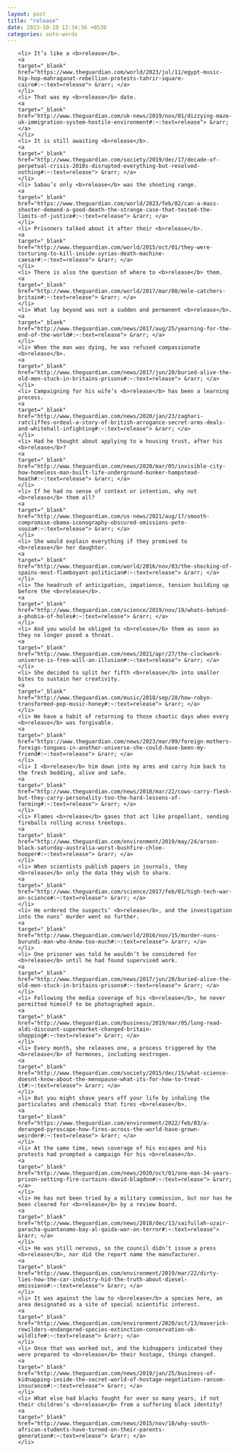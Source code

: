 ```yaml
---
layout: post
title: "release"
date: 2023-10-10 12:34:56 +0530
categories: auto-words
---
```

<ol>

    <li> It’s like a <b>release</b>.
    <a 
    target="_blank" 
    href="https://www.theguardian.com/world/2023/jul/11/egypt-music-hip-hop-mahraganat-rebellion-protests-tahrir-square-cairo#:~:text=release"> &rarr; </a>
    </li>
    <li> That was my <b>release</b> date.
    <a 
    target="_blank" 
    href="http://www.theguardian.com/uk-news/2019/nov/01/dizzying-maze-uk-immigration-system-hostile-environment#:~:text=release"> &rarr; </a>
    </li>
    <li> It is still awaiting <b>release</b>.
    <a 
    target="_blank" 
    href="http://www.theguardian.com/society/2019/dec/17/decade-of-perpetual-crisis-2010s-disrupted-everything-but-resolved-nothing#:~:text=release"> &rarr; </a>
    </li>
    <li> Sabau’s only <b>release</b> was the shooting range.
    <a 
    target="_blank" 
    href="https://www.theguardian.com/world/2023/feb/02/can-a-mass-shooter-demand-a-good-death-the-strange-case-that-tested-the-limits-of-justice#:~:text=release"> &rarr; </a>
    </li>
    <li> Prisoners talked about it after their <b>release</b>.
    <a 
    target="_blank" 
    href="http://www.theguardian.com/world/2015/oct/01/they-were-torturing-to-kill-inside-syrias-death-machine-caesar#:~:text=release"> &rarr; </a>
    </li>
    <li> There is also the question of where to <b>release</b> them.
    <a 
    target="_blank" 
    href="http://www.theguardian.com/world/2017/mar/08/mole-catchers-britain#:~:text=release"> &rarr; </a>
    </li>
    <li> What lay beyond was not a sudden and permanent <b>release</b>.
    <a 
    target="_blank" 
    href="http://www.theguardian.com/news/2017/aug/25/yearning-for-the-end-of-the-world#:~:text=release"> &rarr; </a>
    </li>
    <li> When the man was dying, he was refused compassionate <b>release</b>.
    <a 
    target="_blank" 
    href="http://www.theguardian.com/news/2017/jun/20/buried-alive-the-old-men-stuck-in-britains-prisons#:~:text=release"> &rarr; </a>
    </li>
    <li> Campaigning for his wife’s <b>release</b> has been a learning process.
    <a 
    target="_blank" 
    href="http://www.theguardian.com/news/2020/jan/23/zaghari-ratcliffes-ordeal-a-story-of-british-arrogance-secret-arms-deals-and-whitehall-infighting#:~:text=release"> &rarr; </a>
    </li>
    <li> Had he thought about applying to a housing trust, after his <b>release</b>?
    <a 
    target="_blank" 
    href="http://www.theguardian.com/news/2020/mar/05/invisible-city-how-homeless-man-built-life-underground-bunker-hampstead-heath#:~:text=release"> &rarr; </a>
    </li>
    <li> If he had no sense of context or intention, why not <b>release</b> them all?
    <a 
    target="_blank" 
    href="http://www.theguardian.com/us-news/2021/aug/17/smooth-compromise-obama-iconography-obscured-omissions-pete-souza#:~:text=release"> &rarr; </a>
    </li>
    <li> She would explain everything if they promised to <b>release</b> her daughter.
    <a 
    target="_blank" 
    href="http://www.theguardian.com/world/2016/nov/03/the-shocking-of-spains-most-flamboyant-politician#:~:text=release"> &rarr; </a>
    </li>
    <li> The headrush of anticipation, impatience, tension building up before the <b>release</b>.
    <a 
    target="_blank" 
    href="http://www.theguardian.com/science/2019/nov/19/whats-behind-a-phobia-of-holes#:~:text=release"> &rarr; </a>
    </li>
    <li> And you would be obliged to <b>release</b> them as soon as they no longer posed a threat.
    <a 
    target="_blank" 
    href="http://www.theguardian.com/news/2021/apr/27/the-clockwork-universe-is-free-will-an-illusion#:~:text=release"> &rarr; </a>
    </li>
    <li> She decided to split her fifth <b>release</b> into smaller bites to sustain her creativity.
    <a 
    target="_blank" 
    href="http://www.theguardian.com/music/2018/sep/28/how-robyn-transformed-pop-music-honey#:~:text=release"> &rarr; </a>
    </li>
    <li> We have a habit of returning to those chaotic days when every <b>release</b> was forgivable.
    <a 
    target="_blank" 
    href="https://www.theguardian.com/news/2023/mar/09/foreign-mothers-foreign-tongues-in-another-universe-she-could-have-been-my-friend#:~:text=release"> &rarr; </a>
    </li>
    <li> I <b>release</b> him down into my arms and carry him back to the fresh bedding, alive and safe.
    <a 
    target="_blank" 
    href="http://www.theguardian.com/news/2018/mar/22/cows-carry-flesh-but-they-carry-personality-too-the-hard-lessons-of-farming#:~:text=release"> &rarr; </a>
    </li>
    <li> Flames <b>release</b> gases that act like propellant, sending fireballs rolling across treetops.
    <a 
    target="_blank" 
    href="http://www.theguardian.com/environment/2019/may/24/arson-black-saturday-australia-worst-bushfire-chloe-hooper#:~:text=release"> &rarr; </a>
    </li>
    <li> When scientists publish papers in journals, they <b>release</b> only the data they wish to share.
    <a 
    target="_blank" 
    href="http://www.theguardian.com/science/2017/feb/01/high-tech-war-on-science#:~:text=release"> &rarr; </a>
    </li>
    <li> He ordered the suspects’ <b>release</b>, and the investigation into the nuns’ murder went no further.
    <a 
    target="_blank" 
    href="http://www.theguardian.com/world/2016/nov/15/murder-nuns-burundi-man-who-knew-too-much#:~:text=release"> &rarr; </a>
    </li>
    <li> One prisoner was told he wouldn’t be considered for <b>release</b> until he had found supervised work.
    <a 
    target="_blank" 
    href="http://www.theguardian.com/news/2017/jun/20/buried-alive-the-old-men-stuck-in-britains-prisons#:~:text=release"> &rarr; </a>
    </li>
    <li> Following the media coverage of his <b>release</b>, he never permitted himself to be photographed again.
    <a 
    target="_blank" 
    href="http://www.theguardian.com/business/2019/mar/05/long-read-aldi-discount-supermarket-changed-britain-shopping#:~:text=release"> &rarr; </a>
    </li>
    <li> Every month, she releases one, a process triggered by the <b>release</b> of hormones, including oestrogen.
    <a 
    target="_blank" 
    href="http://www.theguardian.com/society/2015/dec/15/what-science-doesnt-know-about-the-menopause-what-its-for-how-to-treat-it#:~:text=release"> &rarr; </a>
    </li>
    <li> But you might shave years off your life by inhaling the particulates and chemicals that fires <b>release</b>.
    <a 
    target="_blank" 
    href="https://www.theguardian.com/environment/2022/feb/03/a-deranged-pyroscape-how-fires-across-the-world-have-grown-weirder#:~:text=release"> &rarr; </a>
    </li>
    <li> At the same time, news coverage of his escapes and his protests had prompted a campaign for his <b>release</b>.
    <a 
    target="_blank" 
    href="http://www.theguardian.com/news/2020/oct/01/one-man-34-years-prison-setting-fire-curtains-david-blagdon#:~:text=release"> &rarr; </a>
    </li>
    <li> He has not been tried by a military commission, but nor has he been cleared for <b>release</b> by a review board.
    <a 
    target="_blank" 
    href="http://www.theguardian.com/news/2018/dec/13/saifullah-uzair-paracha-guantanamo-bay-al-qaida-war-on-terror#:~:text=release"> &rarr; </a>
    </li>
    <li> He was still nervous, so the council didn’t issue a press <b>release</b>, nor did the report name the manufacturer.
    <a 
    target="_blank" 
    href="http://www.theguardian.com/environment/2019/mar/22/dirty-lies-how-the-car-industry-hid-the-truth-about-diesel-emissions#:~:text=release"> &rarr; </a>
    </li>
    <li> It was against the law to <b>release</b> a species here, an area designated as a site of special scientific interest.
    <a 
    target="_blank" 
    href="http://www.theguardian.com/environment/2020/oct/13/maverick-rewilders-endangered-species-extinction-conservation-uk-wildlife#:~:text=release"> &rarr; </a>
    </li>
    <li> Once that was worked out, and the kidnappers indicated they were prepared to <b>release</b> their hostage, things changed.
    <a 
    target="_blank" 
    href="http://www.theguardian.com/news/2019/jan/25/business-of-kidnapping-inside-the-secret-world-of-hostage-negotiation-ransom-insurance#:~:text=release"> &rarr; </a>
    </li>
    <li> What else had blacks fought for over so many years, if not their children’s <b>release</b> from a suffering black identity?
    <a 
    target="_blank" 
    href="http://www.theguardian.com/news/2015/nov/18/why-south-african-students-have-turned-on-their-parents-generation#:~:text=release"> &rarr; </a>
    </li>